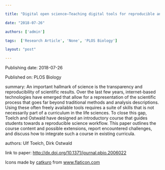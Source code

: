 ---
title: "Digital open science—Teaching digital tools for reproducible and transparent research"
date: "2018-07-26"
authors: ['admin']
tags:  ['Research Article', 'None', 'PLOS Biology']
layout: "post"
---
Publishing date: 2018-07-26

Published on: PLOS Biology

summary: An important hallmark of science is the transparency and reproducibility of scientific results. Over the last few years, internet-based technologies have emerged that allow for a representation of the scientific process that goes far beyond traditional methods and analysis descriptions. Using these often freely available tools requires a suite of skills that is not necessarily part of a curriculum in the life sciences. To close this gap, Toelch and Ostwald have designed an introductory course that guides students towards a reproducible science workflow. This paper outlines the course content and possible extensions, report encountered challenges, and discuss how to integrate such a course in existing curricula.

authors: Ulf Toelch, Dirk Ostwald

link to paper: http://dx.doi.org/10.1371/journal.pbio.2006022

Icons made by <a href="https://www.flaticon.com/free-icon/bookshelves_3576884" title="catkuro">catkuro</a> from <a href="https://www.flaticon.com/" title="Flaticon"> www.flaticon.com</a>
